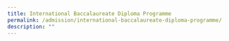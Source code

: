 ```yaml
---
title: International Baccalaureate Diploma Programme
permalink: /admission/international-baccalaureate-diploma-programme/
description: ""
---
```

